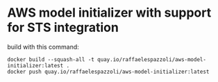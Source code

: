 # AWS model initializer with support for STS integration

build with this command:

```shell
docker build --squash-all -t quay.io/raffaelespazzoli/aws-model-initializer:latest .
docker push quay.io/raffaelespazzoli/aws-model-initializer:latest
```
